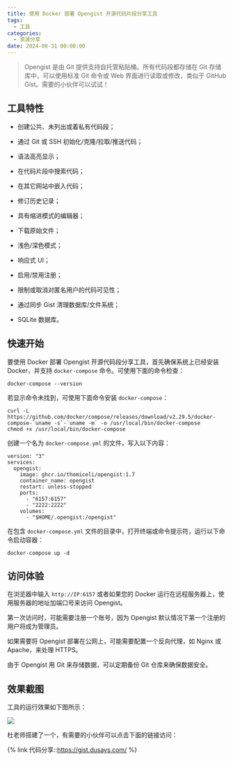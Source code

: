```yaml
---
title: 使用 Docker 部署 Opengist 开源代码片段分享工具
tags:
  - 工具
categories:
  - 资源分享
date: 2024-08-31 00:00:00
---
```


> Opengist 是由 Git 提供支持自托管粘贴桶。所有代码段都存储在 Git 存储库中，可以使用标准 Git 命令或 Web 界面进行读取或修改，类似于 GitHub Gist。需要的小伙伴可以试试！

<!-- more -->

## 工具特性

* 创建公共、未列出或着私有代码段；

* 通过 Git 或 SSH 初始化/克隆/拉取/推送代码；

* 语法高亮显示；

* 在代码片段中搜索代码；

* 在其它网站中嵌入代码；

* 修订历史记录；

* 具有缩进模式的编辑器；

* 下载原始文件；

* 浅色/深色模式；

* 响应式 UI；

* 启用/禁用注册；

* 限制或取消对匿名用户的代码可见性；

* 通过同步 Gist 清理数据库/文件系统；

* SQLite 数据库。

## 快速开始

要使用 Docker 部署 Opengist 开源代码段分享工具，首先确保系统上已经安装 Docker，并支持 `docker-compose` 命令。可使用下面的命令检查：

```
docker-compose --version
```

若显示命令未找到，可使用下面命令安装 `docker-compose`：

```
curl -L https://github.com/docker/compose/releases/download/v2.29.5/docker-compose-`uname -s`-`uname -m` -o /usr/local/bin/docker-compose
chmod +x /usr/local/bin/docker-compose
```

创建一个名为 `docker-compose.yml` 的文件，写入以下内容：

```
version: "3"
services:
  opengist:
    image: ghcr.io/thomiceli/opengist:1.7
    container_name: opengist
    restart: unless-stopped
    ports:
      - "6157:6157"
      - "2222:2222"
    volumes:
      - "$HOME/.opengist:/opengist"
```

在包含 `docker-compose.yml` 文件的目录中，打开终端或命令提示符，运行以下命令启动容器：

```
docker-compose up -d
```

## 访问体验

在浏览器中输入 `http://IP:6157` 或者如果您的 Docker 运行在远程服务器上，使用服务器的地址加端口号来访问 Opengist。

第一次访问时，可能需要注册一个账号，因为 Opengist 默认情况下第一个注册的用户将成为管理员。

如果需要将 Opengist 部署在公网上，可能需要配置一个反向代理，如 Nginx 或 Apache，来处理 HTTPS。

由于 Opengist 用 Git 来存储数据，可以定期备份 Git 仓库来确保数据安全。

## 效果截图

工具的运行效果如下图所示：

![](https://cdn.dusays.com/2024/08/743-1.jpg)

杜老师搭建了一个，有需要的小伙伴可以点击下面的链接访问：

{% link 代码分享::https://gist.dusays.com/ %}